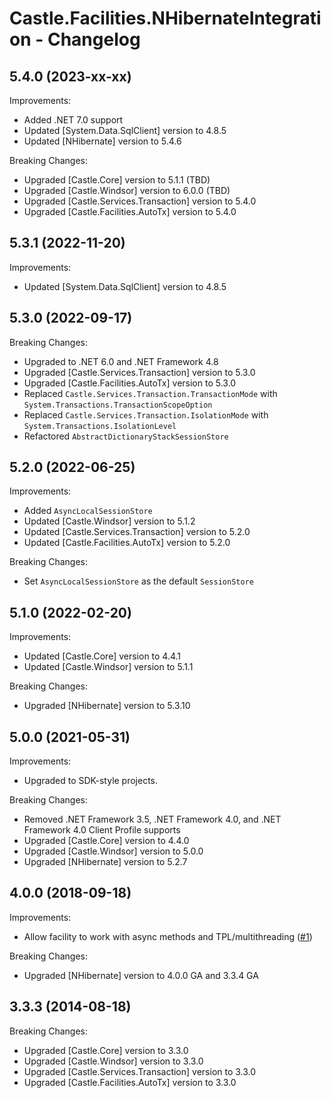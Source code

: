 # Castle.Facilities.NHibernateIntegration - Changelog

## 5.4.0 (2023-xx-xx)

Improvements:
- Added .NET 7.0 support
- Updated [System.Data.SqlClient] version to 4.8.5
- Updated [NHibernate] version to 5.4.6

Breaking Changes:
- Upgraded [Castle.Core] version to 5.1.1 (TBD)
- Upgraded [Castle.Windsor] version to 6.0.0 (TBD)
- Upgraded [Castle.Services.Transaction] version to 5.4.0
- Upgraded [Castle.Facilities.AutoTx] version to 5.4.0


## 5.3.1 (2022-11-20)

Improvements:
- Updated [System.Data.SqlClient] version to 4.8.5


## 5.3.0 (2022-09-17)

Breaking Changes:
- Upgraded to .NET 6.0 and .NET Framework 4.8
- Upgraded [Castle.Services.Transaction] version to 5.3.0
- Upgraded [Castle.Facilities.AutoTx] version to 5.3.0
- Replaced ```Castle.Services.Transaction.TransactionMode``` with ```System.Transactions.TransactionScopeOption```
- Replaced ```Castle.Services.Transaction.IsolationMode``` with ```System.Transactions.IsolationLevel```
- Refactored ```AbstractDictionaryStackSessionStore```


## 5.2.0 (2022-06-25)

Improvements:
- Added ```AsyncLocalSessionStore```
- Updated [Castle.Windsor] version to 5.1.2
- Updated [Castle.Services.Transaction] version to 5.2.0
- Updated [Castle.Facilities.AutoTx] version to 5.2.0

Breaking Changes:
- Set ```AsyncLocalSessionStore``` as the default ```SessionStore```


## 5.1.0 (2022-02-20)

Improvements:
- Updated [Castle.Core] version to 4.4.1
- Updated [Castle.Windsor] version to 5.1.1

Breaking Changes:
- Upgraded [NHibernate] version to 5.3.10


## 5.0.0 (2021-05-31)

Improvements:
- Upgraded to SDK-style projects.

Breaking Changes:
- Removed .NET Framework 3.5, .NET Framework 4.0, and .NET Framework 4.0 Client Profile supports
- Upgraded [Castle.Core] version to 4.4.0
- Upgraded [Castle.Windsor] version to 5.0.0
- Upgraded [NHibernate] version to 5.2.7


## 4.0.0 (2018-09-18)

Improvements:
- Allow facility to work with async methods and TPL/multithreading ([#1](https://github.com/mahara/Castle.Facilities.NHibernateIntegration/issues/1))

Breaking Changes:
- Upgraded [NHibernate] version to 4.0.0 GA and 3.3.4 GA


## 3.3.3 (2014-08-18)

Breaking Changes:
- Upgraded [Castle.Core] version to 3.3.0
- Upgraded [Castle.Windsor] version to 3.3.0
- Upgraded [Castle.Services.Transaction] version to 3.3.0
- Upgraded [Castle.Facilities.AutoTx] version to 3.3.0




